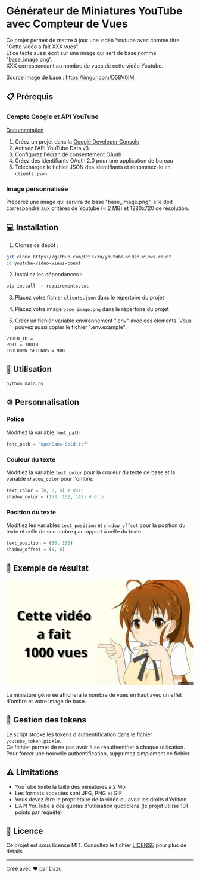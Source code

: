 # Générateur de Miniatures YouTube avec Compteur de Vues

Ce projet permet de mettre à jour une vidéo Youtube avec comme titre "Cette vidéo a fait XXX vues".<br/>
Et ce texte aussi écrit sur une image qui sert de base nommé "base_image.png".<br/>
XXX correspondant au nombre de vues de cette vidéo Youtube.<br/>

Source image de base : https://imgur.com/D58V0IM

## 📋 Prérequis

### Compte Google et API YouTube

[Documentation](https://developers.google.com/youtube/v3/getting-started)

1. Créez un projet dans la [Google Developer Console](https://console.cloud.google.com/)
2. Activez l'API YouTube Data v3
3. Configurez l'écran de consentement OAuth
4. Créez des identifiants OAuth 2.0 pour une application de bureau
5. Téléchargez le fichier JSON des identifiants et renommez-le en `clients.json`

### Image personnalisée

Préparez une image qui servira de base "base_image.png", elle doit correspondre aux critères de Youtube (< 2 MB) et 1280x720 de résolution.

## 💻 Installation

1. Clonez ce dépôt :

```bash
git clone https://github.com/Crisxzu/youtube-video-views-count
cd youtube-video-views-count
```

2. Installez les dépendances :

```bash
pip install -r requirements.txt
```

3. Placez votre fichier `clients.json` dans le répertoire du projet

4. Placez votre image `base_image.png` dans le répertoire du projet

5. Créer un fichier variable environnement ".env" avec ces éléments. Vous pouvez aussi copier le fichier ".env.example".

```env
VIDEO_ID =
PORT = 10010
COOLDOWN_SECONDS = 900
```

## 🚀 Utilisation

```bash
python main.py
```

## ⚙️ Personnalisation

### Police
Modifiez la variable `font_path` :

```python
font_path = "OpenSans-Bold.ttf"
```

### Couleur du texte

Modifiez la variable `text_color` pour la couleur du texte de base et la variable `shadow_color` pour l'ombre.

```python
text_color = (0, 0, 0) # Noir
shadow_color = (153, 152, 145) # Gris
```

### Position du texte

Modifiez les variables `text_position` et `shadow_offset` pour la position du texte et celle de son ombre par rapport à celle du texte

```python
text_position = (50, 100)
shadow_offset = (8, 8)
```

## 📸 Exemple de résultat

![Exemple de miniature](example_minia.png)

La miniature générée affichera le nombre de vues en haut avec un effet d'ombre et votre image de base.

## 🔑 Gestion des tokens

Le script stocke les tokens d'authentification dans le fichier `youtube_token.pickle`. <br/>
Ce fichier permet de ne pas avoir à se réauthentifier à chaque utilisation. <br/>
Pour forcer une nouvelle authentification, supprimez simplement ce fichier. <br/>

## ⚠️ Limitations

- YouTube limite la taille des miniatures à 2 Mo
- Les formats acceptés sont JPG, PNG et GIF
- Vous devez être le propriétaire de la vidéo ou avoir les droits d'édition
- L'API YouTube a des quotas d'utilisation quotidiens (le projet utilise 101 points par requête)

## 📄 Licence

Ce projet est sous licence MIT. Consultez le fichier [LICENSE](LICENSE) pour plus de détails.

---

Créé avec ❤️ par Dazu